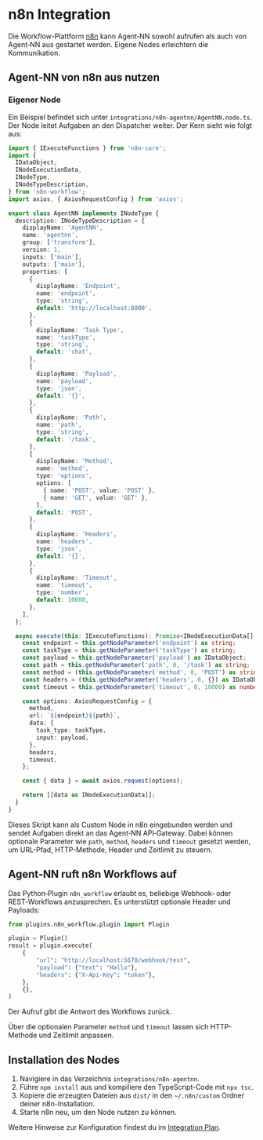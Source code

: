 # n8n Integration

Die Workflow-Plattform [n8n](https://n8n.io/) kann Agent‑NN sowohl aufrufen als auch von Agent‑NN aus gestartet werden. Eigene Nodes erleichtern die Kommunikation.

## Agent‑NN von n8n aus nutzen

### Eigener Node

Ein Beispiel befindet sich unter `integrations/n8n-agentnn/AgentNN.node.ts`. Der Node leitet Aufgaben an den Dispatcher weiter. Der Kern sieht wie folgt aus:

```ts
import { IExecuteFunctions } from 'n8n-core';
import {
  IDataObject,
  INodeExecutionData,
  INodeType,
  INodeTypeDescription,
} from 'n8n-workflow';
import axios, { AxiosRequestConfig } from 'axios';

export class AgentNN implements INodeType {
  description: INodeTypeDescription = {
    displayName: 'AgentNN',
    name: 'agentnn',
    group: ['transform'],
    version: 1,
    inputs: ['main'],
    outputs: ['main'],
    properties: [
      {
        displayName: 'Endpoint',
        name: 'endpoint',
        type: 'string',
        default: 'http://localhost:8000',
      },
      {
        displayName: 'Task Type',
        name: 'taskType',
        type: 'string',
        default: 'chat',
      },
      {
        displayName: 'Payload',
        name: 'payload',
        type: 'json',
        default: '{}',
      },
      {
        displayName: 'Path',
        name: 'path',
        type: 'string',
        default: '/task',
      },
      {
        displayName: 'Method',
        name: 'method',
        type: 'options',
        options: [
          { name: 'POST', value: 'POST' },
          { name: 'GET', value: 'GET' },
        ],
        default: 'POST',
      },
      {
        displayName: 'Headers',
        name: 'headers',
        type: 'json',
        default: '{}',
      },
      {
        displayName: 'Timeout',
        name: 'timeout',
        type: 'number',
        default: 10000,
      },
    ],
  };

  async execute(this: IExecuteFunctions): Promise<INodeExecutionData[][]> {
    const endpoint = this.getNodeParameter('endpoint') as string;
    const taskType = this.getNodeParameter('taskType') as string;
    const payload = this.getNodeParameter('payload') as IDataObject;
    const path = this.getNodeParameter('path', 0, '/task') as string;
    const method = (this.getNodeParameter('method', 0, 'POST') as string).toUpperCase();
    const headers = (this.getNodeParameter('headers', 0, {}) as IDataObject) as Record<string, string>;
    const timeout = this.getNodeParameter('timeout', 0, 10000) as number;

    const options: AxiosRequestConfig = {
      method,
      url: `${endpoint}${path}`,
      data: {
        task_type: taskType,
        input: payload,
      },
      headers,
      timeout,
    };

    const { data } = await axios.request(options);

    return [[data as INodeExecutionData]];
  }
}
```

Dieses Skript kann als Custom Node in n8n eingebunden werden und sendet Aufgaben direkt an das Agent‑NN API‑Gateway.
Dabei können optionale Parameter wie `path`, `method`, `headers` und `timeout` gesetzt werden, um URL-Pfad, HTTP-Methode, Header und Zeitlimit zu steuern.

## Agent‑NN ruft n8n Workflows auf

Das Python‑Plugin `n8n_workflow` erlaubt es, beliebige Webhook‑ oder REST‑Workflows anzusprechen. Es unterstützt optionale Header und Payloads:

```python
from plugins.n8n_workflow.plugin import Plugin

plugin = Plugin()
result = plugin.execute(
    {
        "url": "http://localhost:5678/webhook/test",
        "payload": {"text": "Hallo"},
        "headers": {"X-Api-Key": "token"},
    },
    {},
)
```

Der Aufruf gibt die Antwort des Workflows zurück.

Über die optionalen Parameter `method` und `timeout` lassen sich HTTP-Methode und Zeitlimit anpassen.

## Installation des Nodes

1. Navigiere in das Verzeichnis `integrations/n8n-agentnn`.
2. Führe `npm install` aus und kompiliere den TypeScript-Code mit `npx tsc`.
3. Kopiere die erzeugten Dateien aus `dist/` in den `~/.n8n/custom` Ordner deiner n8n-Installation.
4. Starte n8n neu, um den Node nutzen zu können.

Weitere Hinweise zur Konfiguration findest du im [Integration Plan](full_integration_plan.md).
